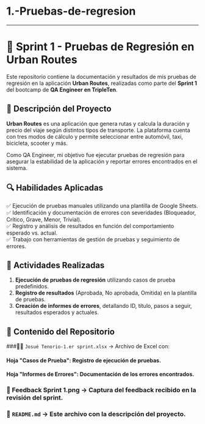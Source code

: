 # 1.-Pruebas-de-regresion
---

# 🚀 Sprint 1 - Pruebas de Regresión en Urban Routes  

Este repositorio contiene la documentación y resultados de mis pruebas de regresión en la aplicación **Urban Routes**, realizadas como parte del **Sprint 1** del bootcamp de **QA Engineer en TripleTen**.  

## 📝 Descripción del Proyecto  

**Urban Routes** es una aplicación que genera rutas y calcula la duración y precio del viaje según distintos tipos de transporte. La plataforma cuenta con tres modos de cálculo y permite seleccionar entre automóvil, taxi, bicicleta, scooter y más.  

Como QA Engineer, mi objetivo fue ejecutar pruebas de regresión para asegurar la estabilidad de la aplicación y reportar errores encontrados en el sistema.  

## 🔍 Habilidades Aplicadas  

✅ Ejecución de pruebas manuales utilizando una plantilla de Google Sheets.  
✅ Identificación y documentación de errores con severidades (Bloqueador, Crítico, Grave, Menor, Trivial).  
✅ Registro y análisis de resultados en función del comportamiento esperado vs. actual.  
✅ Trabajo con herramientas de gestión de pruebas y seguimiento de errores.  

## 📌 Actividades Realizadas  

1. **Ejecución de pruebas de regresión** utilizando casos de prueba predefinidos.  
2. **Registro de resultados** (Aprobada, No aprobada, Omitida) en la plantilla de pruebas.  
3. **Creación de informes de errores**, detallando ID, título, pasos a seguir, resultados esperados y actuales.  

## 📂 Contenido del Repositorio  

###🐞📄 `Josué Tenorio-1.er sprint.xlsx` → Archivo de Excel con:

#### Hoja "Casos de Prueba": Registro de ejecución de pruebas.
#### Hoja "Informes de Errores": Documentación de los errores encontrados.

### 📝 Feedback Sprint 1.png → Captura del feedback recibido en la revisión del sprint.

### 📜 `README.md` → Este archivo con la descripción del proyecto.  
